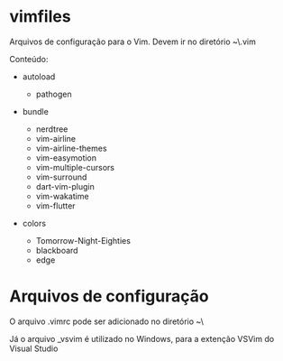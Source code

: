 # vimfiles
Arquivos de configuração para o Vim.
Devem ir no diretório ~\\.vim

Conteúdo:
* autoload
    * pathogen
* bundle
    * nerdtree
    * vim-airline
    * vim-airline-themes
    * vim-easymotion
    * vim-multiple-cursors
    * vim-surround
    * dart-vim-plugin
    * vim-wakatime
    * vim-flutter

* colors
    * Tomorrow-Night-Eighties
    * blackboard
    * edge

# Arquivos de configuração
O arquivo .vimrc pode ser adicionado no diretório ~\\

Já o arquivo _vsvim é utilizado no Windows, para a extenção VSVim do Visual Studio
